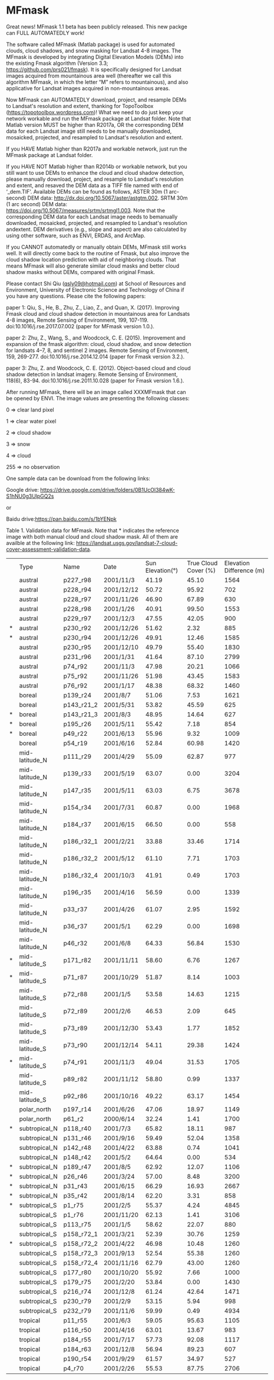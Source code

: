 # MFmask
Great news! MFmask 1.1 beta has been publicly released. This new packge can FULL AUTOMATEDLY work!

The software called MFmask (Matlab package) is used for automated clouds, cloud shadows, and snow masking for Landsat 4-8 images. The MFmask is developed by integrating Digital Elevation Models (DEMs) into the existing Fmask algorithm (Version 3.3; https://github.com/prs021/fmask). It is specifically designed for Landsat images acquired from mountainous area well (thereafter we call this algorithm MFmask, in which the letter “M” refers to mountainous), and also applicative for Landsat images acquired in non-mountainous areas.

Now MFmask can AUTOMATEDLY download, project, and resample DEMs to Landsat's resolution and extent, thanking for TopoToolbox (https://topotoolbox.wordpress.com)! What we need to do just keep your network workable and run the MFmask package at Landsat folder. Note that Matlab version MUST be higher than R2017a, OR the corresponding DEM data for each Landsat image still needs to be manually downloaded, mosaicked, projected, and resampled to Landsat's resolution and extent.

If you HAVE Matlab higher than R2017a and workable network, just run the MFmask package at Landsat folder.

If you HAVE NOT Matlab higher than R2014b or workable network, but you still want to use DEMs to enhance the cloud and cloud shadow detection, please manually download, project, and resample to Landsat's resolution and extent, and resaved the DEM data as a TIFF file named with end of ‘_dem.TIF’.
Available DEMs can be found as follows, ASTER 30m (1 arc-second) DEM data: http://dx.doi.org/10.5067/aster/astgtm.002. SRTM 30m (1 arc second) DEM data: https://doi.org/10.5067/measures/srtm/srtmgl1.003. Note that the corresponding DEM data for each Landsat image needs to bemanually downloaded, mosaicked, projected, and resampled to Landsat's resolution andextent. DEM derivatives (e.g., slope and aspect) are also calculated by using other software, such as ENVI, ERDAS, and ArcMap.

If you CANNOT automatedly or manually obtain DEMs, MFmask still works well. It will directly come back to the routine of Fmask, but also improve the cloud shadow location prediction with aid of neighboring clouds. That means MFmask will also generate similar cloud masks and better cloud shadow masks without DEMs, compared with original Fmask.


Please contact Shi Qiu (qsly09@hotmail.com) at School of Resources and Environment, University of Electronic Science and Technology of China if you have any questions.
Please cite the following papers:

paper 1: Qiu, S., He, B., Zhu, Z., Liao, Z., and Quan, X. (2017). Improving Fmask cloud and cloud shadow detection in mountainous area for Landsats 4-8 images, Remote Sensing of Environment, 199, 107-119. doi:10.1016/j.rse.2017.07.002 (paper for MFmask version 1.0.).

paper 2: Zhu, Z., Wang, S., and Woodcock, C. E. (2015). Improvement and expansion of the fmask algorithm: cloud, cloud shadow, and snow detection for landsats 4–7, 8, and sentinel 2 images. Remote Sensing of Environment, 159, 269-277. doi:10.1016/j.rse.2014.12.014 (paper for Fmask version 3.2.).

paper 3: Zhu, Z. and Woodcock, C. E. (2012). Object-based cloud and cloud shadow detection in landsat imagery. Remote Sensing of Environment, 118(6), 83-94. doi:10.1016/j.rse.2011.10.028 (paper for Fmask version 1.6.).

After running MFmask, there will be an image called XXXMFmask that can be opened by ENVI. The image values are presenting the following classes:

0 => clear land pixel

1 => clear water pixel

2 => cloud shadow

3 => snow

4 => cloud

255 => no observation

One sample data can be download from the following links:

Google drive: https://drive.google.com/drive/folders/0B1UcOl384wK-S1hNU0g3UlpGQ2s

or

Baidu drive:https://pan.baidu.com/s/1bYENpk



Table 1. Validation data for MFmask. Note that * indicates the reference image with both manual cloud and cloud shadow mask. All of them are availble at the following link: https://landsat.usgs.gov/landsat-7-cloud-cover-assessment-validation-data.
<table border=0 cellpadding=0 cellspacing=0 width=707 class=xl6528235
 style='border-collapse:collapse;table-layout:fixed;width:533pt'>
 <col class=xl6528235 width=13 style='mso-width-source:userset;mso-width-alt:
 465;width:10pt'>
 <col class=xl6528235 width=92 style='mso-width-source:userset;mso-width-alt:
 3211;width:69pt'>
 <col class=xl6528235 width=77 style='mso-width-source:userset;mso-width-alt:
 2699;width:58pt'>
 <col class=xl7028235 width=102 style='mso-width-source:userset;mso-width-alt:
 3560;width:77pt'>
 <col class=xl6828235 width=110 style='mso-width-source:userset;mso-width-alt:
 3840;width:83pt'>
 <col class=xl6828235 width=151 style='mso-width-source:userset;mso-width-alt:
 5282;width:114pt'>
 <col class=xl7328235 width=162 style='mso-width-source:userset;mso-width-alt:
 5655;width:122pt'>
 <tr height=20 style='height:15.0pt'>
  <td height=20 class=xl6528235 width=13 style='height:15.0pt;width:10pt'> </td>
  <td class=xl6728235 width=92 style='width:69pt'>Type</td>
  <td class=xl6728235 width=77 style='width:58pt'>Name</td>
  <td class=xl6728235 width=102 style='width:77pt'>Date</td>
  <td class=xl6728235 width=110 style='width:83pt'>Sun Elevation(&deg;)</td>
  <td class=xl6728235 width=151 style='width:114pt'>True Cloud Cover (%)</td>
  <td class=xl6728235 width=162 style='width:122pt'>Elevation Difference (m)</td>
 </tr>
 <tr class=xl8028235 height=19 style='height:14.5pt'>
  <td height=19 class=xl8028235 style='height:14.5pt'>&nbsp;</td>
  <td class=xl6628235>austral</td>
  <td class=xl6628235>p227_r98</td>
  <td class=xl6928235>2001/11/3</td>
  <td class=xl7128235>41.19</td>
  <td class=xl7228235>45.10</td>
  <td class=xl7328235>1564</td>
 </tr>
 <tr height=19 style='height:14.5pt'>
  <td height=19 class=xl6528235 style='height:14.5pt'></td>
  <td class=xl6628235>austral</td>
  <td class=xl6628235>p228_r94</td>
  <td class=xl6928235>2001/12/12</td>
  <td class=xl7128235>50.72</td>
  <td class=xl7228235>95.92</td>
  <td class=xl7328235>702</td>
 </tr>
 <tr height=19 style='height:14.5pt'>
  <td height=19 class=xl6528235 style='height:14.5pt'></td>
  <td class=xl6628235>austral</td>
  <td class=xl6628235>p228_r97</td>
  <td class=xl6928235>2001/11/26</td>
  <td class=xl7128235>46.90</td>
  <td class=xl7228235>67.89</td>
  <td class=xl7328235>630</td>
 </tr>
 <tr height=19 style='height:14.5pt'>
  <td height=19 class=xl6528235 style='height:14.5pt'></td>
  <td class=xl6628235>austral</td>
  <td class=xl6628235>p228_r98</td>
  <td class=xl6928235>2001/1/26</td>
  <td class=xl7128235>40.91</td>
  <td class=xl7228235>99.50</td>
  <td class=xl7328235>1553</td>
 </tr>
 <tr height=19 style='height:14.5pt'>
  <td height=19 class=xl6528235 style='height:14.5pt'></td>
  <td class=xl6628235>austral</td>
  <td class=xl6628235>p229_r97</td>
  <td class=xl6928235>2001/12/3</td>
  <td class=xl7128235>47.55</td>
  <td class=xl7228235>42.05</td>
  <td class=xl7328235>900</td>
 </tr>
 <tr height=19 style='height:14.5pt'>
  <td height=19 class=xl6528235 style='height:14.5pt'>*</td>
  <td class=xl7528235>austral</td>
  <td class=xl7528235>p230_r92</td>
  <td class=xl7628235>2001/12/26</td>
  <td class=xl7728235>51.62</td>
  <td class=xl7828235>2.32</td>
  <td class=xl7928235>885</td>
 </tr>
 <tr class=xl8028235 height=19 style='height:14.5pt'>
  <td height=19 class=xl6528235 style='height:14.5pt'>*</td>
  <td class=xl7528235>austral</td>
  <td class=xl7528235>p230_r94</td>
  <td class=xl7628235>2001/12/26</td>
  <td class=xl7728235>49.91</td>
  <td class=xl7828235>12.46</td>
  <td class=xl7928235>1585</td>
 </tr>
 <tr class=xl6528235 height=19 style='height:14.5pt'>
  <td height=19 class=xl6528235 style='height:14.5pt'></td>
  <td class=xl6628235>austral</td>
  <td class=xl6628235>p230_r95</td>
  <td class=xl6928235>2001/12/10</td>
  <td class=xl7128235>49.79</td>
  <td class=xl7228235>55.40</td>
  <td class=xl7328235>1830</td>
 </tr>
 <tr height=19 style='height:14.5pt'>
  <td height=19 class=xl6528235 style='height:14.5pt'></td>
  <td class=xl6628235>austral</td>
  <td class=xl6628235>p231_r96</td>
  <td class=xl6928235>2001/1/31</td>
  <td class=xl7128235>41.64</td>
  <td class=xl7228235>87.10</td>
  <td class=xl7328235>2799</td>
 </tr>
 <tr height=19 style='height:14.5pt'>
  <td height=19 class=xl6528235 style='height:14.5pt'></td>
  <td class=xl6628235>austral</td>
  <td class=xl6628235>p74_r92</td>
  <td class=xl6928235>2001/11/3</td>
  <td class=xl7128235>47.98</td>
  <td class=xl7228235>20.21</td>
  <td class=xl7328235>1066</td>
 </tr>
 <tr height=19 style='height:14.5pt'>
  <td height=19 class=xl6528235 style='height:14.5pt'></td>
  <td class=xl6628235>austral</td>
  <td class=xl6628235>p75_r92</td>
  <td class=xl6928235>2001/11/26</td>
  <td class=xl7128235>51.98</td>
  <td class=xl7228235>43.45</td>
  <td class=xl7328235>1583</td>
 </tr>
 <tr height=19 style='height:14.5pt'>
  <td height=19 class=xl6528235 style='height:14.5pt'></td>
  <td class=xl6628235>austral</td>
  <td class=xl6628235>p76_r92</td>
  <td class=xl6928235>2001/1/17</td>
  <td class=xl7128235>48.38</td>
  <td class=xl7228235>68.32</td>
  <td class=xl7328235>1460</td>
 </tr>
 <tr class=xl8028235 height=19 style='height:14.5pt'>
  <td height=19 class=xl8028235 style='height:14.5pt'>&nbsp;</td>
  <td class=xl6628235>boreal</td>
  <td class=xl6628235>p139_r24</td>
  <td class=xl6928235>2001/8/7</td>
  <td class=xl7128235>51.06</td>
  <td class=xl7228235>7.53</td>
  <td class=xl7328235>1621</td>
 </tr>
 <tr height=19 style='height:14.5pt'>
  <td height=19 class=xl6528235 style='height:14.5pt'></td>
  <td class=xl6628235>boreal</td>
  <td class=xl6628235>p143_r21_2</td>
  <td class=xl6928235>2001/5/31</td>
  <td class=xl7128235>53.82</td>
  <td class=xl7228235>45.59</td>
  <td class=xl7328235>625</td>
 </tr>
 <tr height=19 style='height:14.5pt'>
  <td height=19 class=xl6528235 style='height:14.5pt'>*</td>
  <td class=xl7528235>boreal</td>
  <td class=xl7528235>p143_r21_3</td>
  <td class=xl7628235>2001/8/3</td>
  <td class=xl7728235>48.95</td>
  <td class=xl7828235>14.64</td>
  <td class=xl7928235>627</td>
 </tr>
 <tr height=19 style='height:14.5pt'>
  <td height=19 class=xl6528235 style='height:14.5pt'>*</td>
  <td class=xl7528235>boreal</td>
  <td class=xl7528235>p195_r26</td>
  <td class=xl7628235>2001/5/11</td>
  <td class=xl7728235>55.42</td>
  <td class=xl7828235>7.18</td>
  <td class=xl7928235>854</td>
 </tr>
 <tr height=19 style='height:14.5pt'>
  <td height=19 class=xl6528235 style='height:14.5pt'>*</td>
  <td class=xl7528235>boreal</td>
  <td class=xl7528235>p49_r22</td>
  <td class=xl7628235>2001/6/13</td>
  <td class=xl7728235>55.96</td>
  <td class=xl7828235>9.32</td>
  <td class=xl7928235>1009</td>
 </tr>
 <tr class=xl8028235 height=19 style='height:14.5pt'>
  <td height=19 class=xl8028235 style='height:14.5pt'>&nbsp;</td>
  <td class=xl6628235>boreal</td>
  <td class=xl6628235>p54_r19</td>
  <td class=xl6928235>2001/6/16</td>
  <td class=xl7128235>52.84</td>
  <td class=xl7228235>60.98</td>
  <td class=xl7328235>1420</td>
 </tr>
 <tr height=19 style='height:14.5pt'>
  <td height=19 class=xl6528235 style='height:14.5pt'></td>
  <td class=xl6628235>mid-latitude_N</td>
  <td class=xl6628235>p111_r29</td>
  <td class=xl6928235>2001/4/29</td>
  <td class=xl7128235>55.09</td>
  <td class=xl7228235>62.87</td>
  <td class=xl7328235>977</td>
 </tr>
 <tr height=19 style='height:14.5pt'>
  <td height=19 class=xl6528235 style='height:14.5pt'></td>
  <td class=xl6628235>mid-latitude_N</td>
  <td class=xl6628235>p139_r33</td>
  <td class=xl6928235>2001/5/19</td>
  <td class=xl7128235>63.07</td>
  <td class=xl7228235>0.00</td>
  <td class=xl7328235>3204</td>
 </tr>
 <tr class=xl8028235 height=19 style='height:14.5pt'>
  <td height=19 class=xl8028235 style='height:14.5pt'>&nbsp;</td>
  <td class=xl6628235>mid-latitude_N</td>
  <td class=xl6628235>p147_r35</td>
  <td class=xl6928235>2001/5/11</td>
  <td class=xl7128235>63.03</td>
  <td class=xl7228235>6.75</td>
  <td class=xl7328235>3678</td>
 </tr>
 <tr height=19 style='height:14.5pt'>
  <td height=19 class=xl6528235 style='height:14.5pt'></td>
  <td class=xl6628235>mid-latitude_N</td>
  <td class=xl6628235>p154_r34</td>
  <td class=xl6928235>2001/7/31</td>
  <td class=xl7128235>60.87</td>
  <td class=xl7228235>0.00</td>
  <td class=xl7328235>1968</td>
 </tr>
 <tr height=19 style='height:14.5pt'>
  <td height=19 class=xl6528235 style='height:14.5pt'></td>
  <td class=xl6628235>mid-latitude_N</td>
  <td class=xl6628235>p184_r37</td>
  <td class=xl6928235>2001/6/15</td>
  <td class=xl7128235>66.50</td>
  <td class=xl7228235>0.00</td>
  <td class=xl7328235>558</td>
 </tr>
 <tr height=19 style='height:14.5pt'>
  <td height=19 class=xl6528235 style='height:14.5pt'></td>
  <td class=xl6628235>mid-latitude_N</td>
  <td class=xl6628235>p186_r32_1</td>
  <td class=xl6928235>2001/2/21</td>
  <td class=xl7128235>33.88</td>
  <td class=xl7228235>33.46</td>
  <td class=xl7328235>1714</td>
 </tr>
 <tr height=19 style='height:14.5pt'>
  <td height=19 class=xl6528235 style='height:14.5pt'></td>
  <td class=xl6628235>mid-latitude_N</td>
  <td class=xl6628235>p186_r32_2</td>
  <td class=xl6928235>2001/5/12</td>
  <td class=xl7128235>61.10</td>
  <td class=xl7228235>7.71</td>
  <td class=xl7328235>1703</td>
 </tr>
 <tr height=19 style='height:14.5pt'>
  <td height=19 class=xl6528235 style='height:14.5pt'></td>
  <td class=xl6628235>mid-latitude_N</td>
  <td class=xl6628235>p186_r32_4</td>
  <td class=xl6928235>2001/10/3</td>
  <td class=xl7128235>41.91</td>
  <td class=xl7228235>0.49</td>
  <td class=xl7328235>1703</td>
 </tr>
 <tr height=19 style='height:14.5pt'>
  <td height=19 class=xl6528235 style='height:14.5pt'></td>
  <td class=xl6628235>mid-latitude_N</td>
  <td class=xl6628235>p196_r35</td>
  <td class=xl6928235>2001/4/16</td>
  <td class=xl7128235>56.59</td>
  <td class=xl7228235>0.00</td>
  <td class=xl7328235>1339</td>
 </tr>
 <tr height=19 style='height:14.5pt'>
  <td height=19 class=xl6528235 style='height:14.5pt'></td>
  <td class=xl6628235>mid-latitude_N</td>
  <td class=xl6628235>p33_r37</td>
  <td class=xl6928235>2001/4/26</td>
  <td class=xl7128235>61.07</td>
  <td class=xl7228235>2.95</td>
  <td class=xl7328235>1592</td>
 </tr>
 <tr height=19 style='height:14.5pt'>
  <td height=19 class=xl6528235 style='height:14.5pt'></td>
  <td class=xl6628235>mid-latitude_N</td>
  <td class=xl6628235>p36_r37</td>
  <td class=xl6928235>2001/5/1</td>
  <td class=xl7128235>62.29</td>
  <td class=xl7228235>0.00</td>
  <td class=xl7328235>1698</td>
 </tr>
 <tr class=xl8028235 height=19 style='height:14.5pt'>
  <td height=19 class=xl8028235 style='height:14.5pt'>&nbsp;</td>
  <td class=xl6628235>mid-latitude_N</td>
  <td class=xl6628235>p46_r32</td>
  <td class=xl6928235>2001/6/8</td>
  <td class=xl7128235>64.33</td>
  <td class=xl7428235>56.84</td>
  <td class=xl7328235>1530</td>
 </tr>
 <tr height=19 style='height:14.5pt'>
  <td height=19 class=xl6528235 style='height:14.5pt'>*</td>
  <td class=xl7528235>mid-latitude_S</td>
  <td class=xl7528235>p171_r82</td>
  <td class=xl7628235>2001/11/11</td>
  <td class=xl7728235>58.60</td>
  <td class=xl7828235>6.76</td>
  <td class=xl7928235>1267</td>
 </tr>
 <tr class=xl8028235 height=19 style='height:14.5pt'>
  <td height=19 class=xl6528235 style='height:14.5pt'>*</td>
  <td class=xl7528235>mid-latitude_S</td>
  <td class=xl7528235>p71_r87</td>
  <td class=xl7628235>2001/10/29</td>
  <td class=xl7728235>51.87</td>
  <td class=xl7828235>8.14</td>
  <td class=xl7928235>1003</td>
 </tr>
 <tr height=19 style='height:14.5pt'>
  <td height=19 class=xl6528235 style='height:14.5pt'></td>
  <td class=xl6628235>mid-latitude_S</td>
  <td class=xl6628235>p72_r88</td>
  <td class=xl6928235>2001/1/5</td>
  <td class=xl7128235>53.58</td>
  <td class=xl7228235>14.63</td>
  <td class=xl7328235>1215</td>
 </tr>
 <tr height=19 style='height:14.5pt'>
  <td height=19 class=xl6528235 style='height:14.5pt'></td>
  <td class=xl6628235>mid-latitude_S</td>
  <td class=xl6628235>p72_r89</td>
  <td class=xl6928235>2001/2/6</td>
  <td class=xl7128235>46.53</td>
  <td class=xl7228235>2.09</td>
  <td class=xl7328235>645</td>
 </tr>
 <tr height=19 style='height:14.5pt'>
  <td height=19 class=xl6528235 style='height:14.5pt'></td>
  <td class=xl6628235>mid-latitude_S</td>
  <td class=xl6628235>p73_r89</td>
  <td class=xl6928235>2001/12/30</td>
  <td class=xl7128235>53.43</td>
  <td class=xl7228235>1.77</td>
  <td class=xl7328235>1852</td>
 </tr>
 <tr height=19 style='height:14.5pt'>
  <td height=19 class=xl6528235 style='height:14.5pt'></td>
  <td class=xl6628235>mid-latitude_S</td>
  <td class=xl6628235>p73_r90</td>
  <td class=xl6928235>2001/12/14</td>
  <td class=xl7128235>54.11</td>
  <td class=xl7228235>29.38</td>
  <td class=xl7328235>1424</td>
 </tr>
 <tr height=19 style='height:14.5pt'>
  <td height=19 class=xl6528235 style='height:14.5pt'>*</td>
  <td class=xl7528235>mid-latitude_S</td>
  <td class=xl7528235>p74_r91</td>
  <td class=xl7628235>2001/11/3</td>
  <td class=xl7728235>49.04</td>
  <td class=xl7828235>31.53</td>
  <td class=xl7928235>1705</td>
 </tr>
 <tr height=19 style='height:14.5pt'>
  <td height=19 class=xl6528235 style='height:14.5pt'></td>
  <td class=xl6628235>mid-latitude_S</td>
  <td class=xl6628235>p89_r82</td>
  <td class=xl6928235>2001/11/12</td>
  <td class=xl7128235>58.80</td>
  <td class=xl7228235>0.99</td>
  <td class=xl7328235>1337</td>
 </tr>
 <tr height=19 style='height:14.5pt'>
  <td height=19 class=xl6528235 style='height:14.5pt'></td>
  <td class=xl6628235>mid-latitude_S</td>
  <td class=xl6628235>p92_r86</td>
  <td class=xl6928235>2001/10/16</td>
  <td class=xl7128235>49.22</td>
  <td class=xl7228235>63.17</td>
  <td class=xl7328235>1454</td>
 </tr>
 <tr height=19 style='height:14.5pt'>
  <td height=19 class=xl6528235 style='height:14.5pt'></td>
  <td class=xl6628235>polar_north</td>
  <td class=xl6628235>p197_r14</td>
  <td class=xl6928235>2001/6/26</td>
  <td class=xl7128235>47.06</td>
  <td class=xl7228235>18.97</td>
  <td class=xl7328235>1149</td>
 </tr>
 <tr height=19 style='height:14.5pt'>
  <td height=19 class=xl6528235 style='height:14.5pt'></td>
  <td class=xl6628235>polar_north</td>
  <td class=xl6628235>p61_r2</td>
  <td class=xl6928235>2000/6/14</td>
  <td class=xl7128235>32.24</td>
  <td class=xl7228235>1.41</td>
  <td class=xl7328235>1700</td>
 </tr>
 <tr class=xl8028235 height=19 style='height:14.5pt'>
  <td height=19 class=xl6528235 style='height:14.5pt'>*</td>
  <td class=xl7528235>subtropical_N</td>
  <td class=xl7528235>p118_r40</td>
  <td class=xl7628235>2001/7/3</td>
  <td class=xl7728235>65.82</td>
  <td class=xl7828235>18.11</td>
  <td class=xl7928235>987</td>
 </tr>
 <tr class=xl8028235 height=19 style='height:14.5pt'>
  <td height=19 class=xl8028235 style='height:14.5pt'>&nbsp;</td>
  <td class=xl6628235>subtropical_N</td>
  <td class=xl6628235>p131_r46</td>
  <td class=xl6928235>2001/9/16</td>
  <td class=xl7128235>59.49</td>
  <td class=xl7228235>52.04</td>
  <td class=xl7328235>1358</td>
 </tr>
 <tr height=19 style='height:14.5pt'>
  <td height=19 class=xl6528235 style='height:14.5pt'></td>
  <td class=xl6628235>subtropical_N</td>
  <td class=xl6628235>p142_r48</td>
  <td class=xl6928235>2001/4/22</td>
  <td class=xl7128235>63.88</td>
  <td class=xl7228235>0.74</td>
  <td class=xl7328235>1041</td>
 </tr>
 <tr height=19 style='height:14.5pt'>
  <td height=19 class=xl6528235 style='height:14.5pt'></td>
  <td class=xl6628235>subtropical_N</td>
  <td class=xl6628235>p148_r42</td>
  <td class=xl6928235>2001/5/2</td>
  <td class=xl7128235>64.64</td>
  <td class=xl7228235>0.00</td>
  <td class=xl7328235>534</td>
 </tr>
 <tr height=19 style='height:14.5pt'>
  <td height=19 class=xl6528235 style='height:14.5pt'>*</td>
  <td class=xl7528235>subtropical_N</td>
  <td class=xl7528235>p189_r47</td>
  <td class=xl7628235>2001/8/5</td>
  <td class=xl7728235>62.92</td>
  <td class=xl7828235>12.07</td>
  <td class=xl7928235>1106</td>
 </tr>
 <tr class=xl8028235 height=19 style='height:14.5pt'>
  <td height=19 class=xl6528235 style='height:14.5pt'>*</td>
  <td class=xl7528235>subtropical_N</td>
  <td class=xl7528235>p26_r46</td>
  <td class=xl7628235>2001/3/24</td>
  <td class=xl7728235>57.00</td>
  <td class=xl7828235>8.48</td>
  <td class=xl7928235>3200</td>
 </tr>
 <tr class=xl8028235 height=19 style='height:14.5pt'>
  <td height=19 class=xl6528235 style='height:14.5pt'>*</td>
  <td class=xl7528235>subtropical_N</td>
  <td class=xl7528235>p31_r43</td>
  <td class=xl7628235>2001/6/15</td>
  <td class=xl7728235>66.29</td>
  <td class=xl7828235>16.93</td>
  <td class=xl7928235>2667</td>
 </tr>
 <tr height=19 style='height:14.5pt'>
  <td height=19 class=xl6528235 style='height:14.5pt'>*</td>
  <td class=xl7528235>subtropical_N</td>
  <td class=xl7528235>p35_r42</td>
  <td class=xl7628235>2001/8/14</td>
  <td class=xl7728235>62.20</td>
  <td class=xl7828235>3.31</td>
  <td class=xl7928235>858</td>
 </tr>
 <tr class=xl8028235 height=19 style='height:14.5pt'>
  <td height=19 class=xl6528235 style='height:14.5pt'>*</td>
  <td class=xl7528235>subtropical_S</td>
  <td class=xl7528235>p1_r75</td>
  <td class=xl7628235>2001/2/5</td>
  <td class=xl7728235>55.37</td>
  <td class=xl7828235>4.24</td>
  <td class=xl7928235>4845</td>
 </tr>
 <tr height=19 style='height:14.5pt'>
  <td height=19 class=xl6528235 style='height:14.5pt'></td>
  <td class=xl6628235>subtropical_S</td>
  <td class=xl6628235>p1_r76</td>
  <td class=xl6928235>2001/11/20</td>
  <td class=xl7128235>62.13</td>
  <td class=xl7228235>1.41</td>
  <td class=xl7328235>3106</td>
 </tr>
 <tr height=19 style='height:14.5pt'>
  <td height=19 class=xl6528235 style='height:14.5pt'></td>
  <td class=xl6628235>subtropical_S</td>
  <td class=xl6628235>p113_r75</td>
  <td class=xl6928235>2001/1/5</td>
  <td class=xl7128235>58.62</td>
  <td class=xl7228235>22.07</td>
  <td class=xl7328235>880</td>
 </tr>
 <tr height=19 style='height:14.5pt'>
  <td height=19 class=xl6528235 style='height:14.5pt'></td>
  <td class=xl6628235>subtropical_S</td>
  <td class=xl6628235>p158_r72_1</td>
  <td class=xl6928235>2001/3/21</td>
  <td class=xl7128235>52.39</td>
  <td class=xl7228235>30.76</td>
  <td class=xl7328235>1259</td>
 </tr>
 <tr class=xl8028235 height=19 style='height:14.5pt'>
  <td height=19 class=xl6528235 style='height:14.5pt'>*</td>
  <td class=xl7528235>subtropical_S</td>
  <td class=xl7528235>p158_r72_2</td>
  <td class=xl7628235>2001/4/22</td>
  <td class=xl7728235>46.98</td>
  <td class=xl7828235>10.48</td>
  <td class=xl7928235>1260</td>
 </tr>
 <tr height=19 style='height:14.5pt'>
  <td height=19 class=xl6528235 style='height:14.5pt'></td>
  <td class=xl6628235>subtropical_S</td>
  <td class=xl6628235>p158_r72_3</td>
  <td class=xl6928235>2001/9/13</td>
  <td class=xl7128235>52.54</td>
  <td class=xl7228235>55.38</td>
  <td class=xl7328235>1260</td>
 </tr>
 <tr height=19 style='height:14.5pt'>
  <td height=19 class=xl6528235 style='height:14.5pt'></td>
  <td class=xl6628235>subtropical_S</td>
  <td class=xl6628235>p158_r72_4</td>
  <td class=xl6928235>2001/11/16</td>
  <td class=xl7128235>62.79</td>
  <td class=xl7228235>43.00</td>
  <td class=xl7328235>1260</td>
 </tr>
 <tr class=xl8028235 height=19 style='height:14.5pt'>
  <td height=19 class=xl8028235 style='height:14.5pt'>&nbsp;</td>
  <td class=xl6628235>subtropical_S</td>
  <td class=xl6628235>p177_r80</td>
  <td class=xl6928235>2001/10/20</td>
  <td class=xl7128235>55.92</td>
  <td class=xl7228235>7.66</td>
  <td class=xl7328235>1000</td>
 </tr>
 <tr height=19 style='height:14.5pt'>
  <td height=19 class=xl6528235 style='height:14.5pt'></td>
  <td class=xl6628235>subtropical_S</td>
  <td class=xl6628235>p179_r75</td>
  <td class=xl6928235>2001/2/20</td>
  <td class=xl7128235>53.84</td>
  <td class=xl7228235>0.00</td>
  <td class=xl7328235>1430</td>
 </tr>
 <tr height=19 style='height:14.5pt'>
  <td height=19 class=xl6528235 style='height:14.5pt'></td>
  <td class=xl6628235>subtropical_S</td>
  <td class=xl6628235>p216_r74</td>
  <td class=xl6928235>2001/12/8</td>
  <td class=xl7128235>61.24</td>
  <td class=xl7228235>42.64</td>
  <td class=xl7328235>1471</td>
 </tr>
 <tr height=19 style='height:14.5pt'>
  <td height=19 class=xl6528235 style='height:14.5pt'></td>
  <td class=xl6628235>subtropical_S</td>
  <td class=xl6628235>p230_r79</td>
  <td class=xl6928235>2001/2/9</td>
  <td class=xl7128235>53.15</td>
  <td class=xl7228235>5.94</td>
  <td class=xl7328235>998</td>
 </tr>
 <tr height=19 style='height:14.5pt'>
  <td height=19 class=xl6528235 style='height:14.5pt'></td>
  <td class=xl6628235>subtropical_S</td>
  <td class=xl6628235>p232_r79</td>
  <td class=xl6928235>2001/11/6</td>
  <td class=xl7128235>59.99</td>
  <td class=xl7228235>0.49</td>
  <td class=xl7328235>4934</td>
 </tr>
 <tr class=xl8028235 height=19 style='height:14.5pt'>
  <td height=19 class=xl8028235 style='height:14.5pt'>&nbsp;</td>
  <td class=xl6628235>tropical</td>
  <td class=xl6628235>p11_r55</td>
  <td class=xl6928235>2001/6/3</td>
  <td class=xl7128235>59.05</td>
  <td class=xl7228235>95.63</td>
  <td class=xl7328235>1105</td>
 </tr>
 <tr height=19 style='height:14.5pt'>
  <td height=19 class=xl6528235 style='height:14.5pt'></td>
  <td class=xl6628235>tropical</td>
  <td class=xl6628235>p116_r50</td>
  <td class=xl6928235>2001/4/16</td>
  <td class=xl7128235>63.01</td>
  <td class=xl7228235>13.67</td>
  <td class=xl7328235>983</td>
 </tr>
 <tr height=19 style='height:14.5pt'>
  <td height=19 class=xl6528235 style='height:14.5pt'></td>
  <td class=xl6628235>tropical</td>
  <td class=xl6628235>p184_r55</td>
  <td class=xl6928235>2001/7/17</td>
  <td class=xl7128235>57.73</td>
  <td class=xl7228235>92.08</td>
  <td class=xl7328235>1117</td>
 </tr>
 <tr height=19 style='height:14.5pt'>
  <td height=19 class=xl6528235 style='height:14.5pt'></td>
  <td class=xl6628235>tropical</td>
  <td class=xl6628235>p184_r63</td>
  <td class=xl6928235>2001/12/8</td>
  <td class=xl7128235>56.94</td>
  <td class=xl7228235>89.23</td>
  <td class=xl7328235>607</td>
 </tr>
 <tr height=19 style='height:14.5pt'>
  <td height=19 class=xl6528235 style='height:14.5pt'></td>
  <td class=xl6628235>tropical</td>
  <td class=xl6628235>p190_r54</td>
  <td class=xl6928235>2001/9/29</td>
  <td class=xl7128235>61.57</td>
  <td class=xl7228235>34.97</td>
  <td class=xl7328235>527</td>
 </tr>
 <tr height=19 style='height:14.5pt'>
  <td height=19 class=xl6528235 style='height:14.5pt'></td>
  <td class=xl6628235>tropical</td>
  <td class=xl6628235>p4_r70</td>
  <td class=xl6928235>2001/2/26</td>
  <td class=xl7128235>55.53</td>
  <td class=xl7228235>87.75</td>
  <td class=xl7328235>2706</td>
 </tr>
 <![if supportMisalignedColumns]>
 <tr height=0 style='display:none'>
  <td width=13 style='width:10pt'></td>
  <td width=92 style='width:69pt'></td>
  <td width=77 style='width:58pt'></td>
  <td width=102 style='width:77pt'></td>
  <td width=110 style='width:83pt'></td>
  <td width=151 style='width:114pt'></td>
  <td width=162 style='width:122pt'></td>
 </tr>
 <![endif]>
</table>
